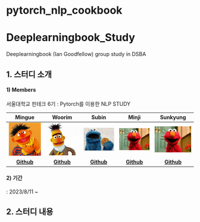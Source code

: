 # pytorch_nlp_cookbook

# Deeplearningbook_Study
Deeplearningbook (Ian Goodfellow) group study in DSBA

## 1. 스터디 소개

#### 1) Members

서울대학교 핀테크 6기 
: Pytorch를 이용한 NLP STUDY

|                           Mingue                            |                           Woorim                           |                           Subin                           |                           Minji                            |                           Sunkyung                            |  
|:----------------------------------------------------------:|:----------------------------------------------------------:|:----------------------------------------------------------:|:----------------------------------------------------------:|:----------------------------------------------------------:|  
| <img src="https://github.com/yukyunglee/Deeplearningbook_Study/blob/0e83b0f637de8f7a632794f044f7620d175e33c6/img/ernie.jpeg" width=150px> | <img src="https://github.com/yukyunglee/Deeplearningbook_Study/blob/0e83b0f637de8f7a632794f044f7620d175e33c6/img/bert.jpeg" width=150px> | <img src="https://github.com/yukyunglee/Deeplearningbook_Study/blob/0e83b0f637de8f7a632794f044f7620d175e33c6/img/cookie.jpeg" width=150px> | <img src="https://github.com/yukyunglee/Deeplearningbook_Study/blob/0e83b0f637de8f7a632794f044f7620d175e33c6/img/elmo.jpeg" width=150px> | <img src="https://github.com/yukyunglee/Deeplearningbook_Study/blob/0e83b0f637de8f7a632794f044f7620d175e33c6/img/elmo.jpeg" width=150px> |
|         **[Github](https://github.com/skkumin)**          |        **[Github](https://github.com/eva268)**         |           **[Github](https://github.com/subinchang)**            |          **[Github](https://github.com/MANMANJIJI)**           |        **[Github](https://github.com/mongshil)**         

#### 2) 기간

: 2023/8/11 ~


## 2. 스터디 내용

